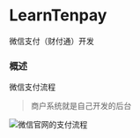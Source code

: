 # LearnTenpay

微信支付（财付通）开发

### 概述

微信支付流程

> 商户系统就是自己开发的后台

![微信官网的支付流程](https://pay.weixin.qq.com/wiki/doc/api/img/chapter7_4_1.png)


